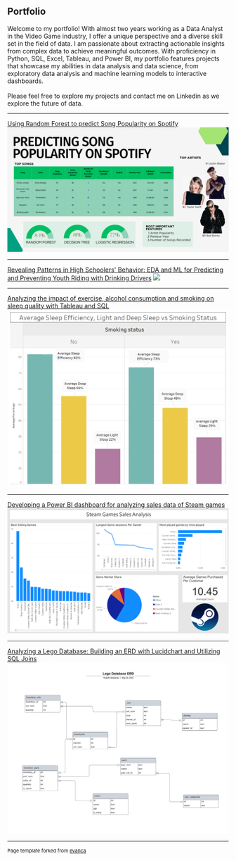 ## Portfolio

Welcome to my portfolio! With almost two years working as a Data Analyst in the Video Game industry, I offer a unique perspective and a diverse skill set in the field of data. 
I am passionate about extracting actionable insights from complex data to achieve meaningful outcomes. With proficiency in Python, SQL, Excel, Tableau, and Power BI, my portfolio features projects that showcase my abilities in data analysis and data science, 
from exploratory data analysis and machine learning models to interactive dashboards. <br><br>
Please feel free to explore my projects and contact me on Linkedin as we explore the future of data.

---

[Using Random Forest to predict Song Popularity on Spotify](/Capstone_page.md)
<img src="images/Presentation Dashboard.png"/>

---

[Revealing Patterns in High Schoolers' Behavior: EDA and ML for Predicting and Preventing Youth Riding with Drinking Drivers](Drinking_driving.md/)
<img src="images/pexels-photo-174936.jpeg"/>

---

[Analyzing the impact of exercise, alcohol consumption and smoking on sleep quality with Tableau and SQL](/Sleep_Study_page.md)
<img src="images/Smoking Dashboard1.png"/>

---

[Developing a Power BI dashboard for analyzing sales data of Steam games](/Steam_Dash_Page.md)
<img src="images/SteamDashP1.png"/>

---

[Analyzing a Lego Database: Building an ERD with Lucidchart and Utilizing SQL Joins](/Lego_page.md)
<img src="images/Lego ERD.png"/>

---

<p style="font-size:11px">Page template forked from <a href="https://github.com/evanca/quick-portfolio">evanca</a></p>
<!-- Remove above link if you don't want to attibute -->
